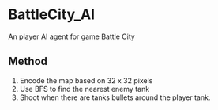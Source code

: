 # BattleCity_AI
An player AI agent for game Battle City

## Method
 1. Encode the map based on 32 x 32 pixels
 2. Use BFS to find the nearest enemy tank
 3. Shoot when there are tanks bullets around the player tank.
